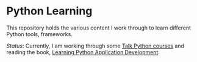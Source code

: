 # Python Learning

This repository holds the various content I work through to learn different Python tools, frameworks.

_Status_: Currently, I am working through some [Talk Python courses] and reading the book, [Learning Python Application Development].

[//]: # (References)

[Talk Python courses]: https://training.talkpython.fm/courses/all
[Learning Python Application Development]: https://www.oreilly.com/library/view/learning-python-application/9781785889196/

